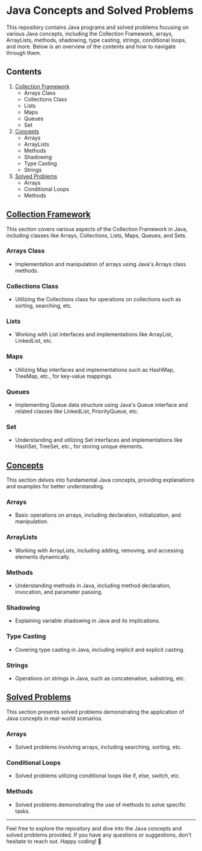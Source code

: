 # Java Concepts and Solved Problems

This repository contains Java programs and solved problems focusing on various Java concepts, including the Collection Framework, arrays, ArrayLists, methods, shadowing, type casting, strings, conditional loops, and more. Below is an overview of the contents and how to navigate through them.

## Contents

1. [Collection Framework](#collection-framework)
    - Arrays Class
    - Collections Class
    - Lists
    - Maps
    - Queues
    - Set
2. [Concepts](#concepts)
    - Arrays
    - ArrayLists
    - Methods
    - Shadowing
    - Type Casting
    - Strings
3. [Solved Problems](#solved-problems)
    - Arrays
    - Conditional Loops
    - Methods

## <a href="https://github.com/Prathamr-codes/Java/tree/main/CollectionFramework">Collection Framework</a>

This section covers various aspects of the Collection Framework in Java, including classes like Arrays, Collections, Lists, Maps, Queues, and Sets.

### Arrays Class

- Implementation and manipulation of arrays using Java's Arrays class methods.

### Collections Class

- Utilizing the Collections class for operations on collections such as sorting, searching, etc.

### Lists

- Working with List interfaces and implementations like ArrayList, LinkedList, etc.

### Maps

- Utilizing Map interfaces and implementations such as HashMap, TreeMap, etc., for key-value mappings.

### Queues

- Implementing Queue data structure using Java's Queue interface and related classes like LinkedList, PriorityQueue, etc.

### Set

- Understanding and utilizing Set interfaces and implementations like HashSet, TreeSet, etc., for storing unique elements.

## <a href="https://github.com/Prathamr-codes/Java/tree/main/Concepts">Concepts</a>

This section delves into fundamental Java concepts, providing explanations and examples for better understanding.

### Arrays

- Basic operations on arrays, including declaration, initialization, and manipulation.

### ArrayLists

- Working with ArrayLists, including adding, removing, and accessing elements dynamically.

### Methods

- Understanding methods in Java, including method declaration, invocation, and parameter passing.

### Shadowing

- Explaining variable shadowing in Java and its implications.

### Type Casting

- Covering type casting in Java, including implicit and explicit casting.

### Strings

- Operations on strings in Java, such as concatenation, substring, etc.

## <a href="https://github.com/Prathamr-codes/Java/tree/main/SolvedProblems">Solved Problems</a>

This section presents solved problems demonstrating the application of Java concepts in real-world scenarios.

### Arrays

- Solved problems involving arrays, including searching, sorting, etc.

### Conditional Loops

- Solved problems utilizing conditional loops like if, else, switch, etc.

### Methods

- Solved problems demonstrating the use of methods to solve specific tasks.

---

Feel free to explore the repository and dive into the Java concepts and solved problems provided. If you have any questions or suggestions, don't hesitate to reach out. Happy coding! 🚀
